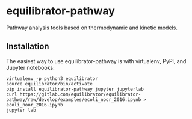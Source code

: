 # equilibrator-pathway

Pathway analysis tools based on thermodynamic and kinetic models.

## Installation

The easiest way to use equilibrator-pathway is with virtualenv, PyPI, and Jupyter notebooks:
```
virtualenv -p python3 equilibrator
source equilibrator/bin/activate
pip install equilibrator-pathway jupyter jupyterlab
curl https://gitlab.com/equilibrator/equilibrator-pathway/raw/develop/examples/ecoli_noor_2016.ipynb > ecoli_noor_2016.ipynb
jupyter lab
```

